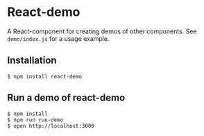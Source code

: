 # React-demo

A React-component for creating demos of other components.
See `demo/index.js` for a usage example.

## Installation

```
$ npm install react-demo
```

## Run a demo of react-demo

```
$ npm install
$ npm run run-demo
$ open http://localhost:3000
```
